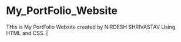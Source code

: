 # My_PortFolio_Website

THis is  My PortFolio Website created by NIRDESH SHRIVASTAV Using HTML and CSS.
|
